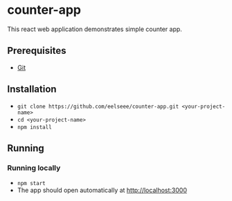 # counter-app
This react web application demonstrates simple counter app.

## Prerequisites
* [Git](http://git-scm.com/)

## Installation
* `git clone https://github.com/eelseee/counter-app.git <your-project-name>`
* `cd <your-project-name>`
* `npm install`

## Running
### Running locally
* `npm start`
* The app should open automatically at [http://localhost:3000](http://localhost:3000)
